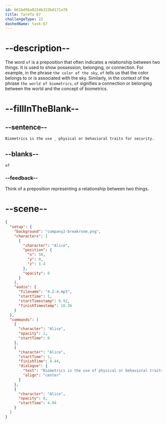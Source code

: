 ```yaml
---
id: 661bd56a0154b323bd171a78
title: Tarefa 67
challengeType: 22
dashedName: task-67
---
```


<!-- (Audio) Alice: Biometrics is the use of physical or behavioral traits for security. -->

# --description--

The word `of` is a preposition that often indicates a relationship between two things. It is used to show possession, belonging, or connection. For example, in the phrase `the color of the sky`, `of` tells us that the color belongs to or is associated with the sky. Similarly, in the context of the phrase `the world of biometrics`, `of` signifies a connection or belonging between the world and the concept of biometrics.

# --fillInTheBlank--

## --sentence--

`Biometrics is the use _ physical or behavioral traits for security.`

## --blanks--

`of`

### --feedback--

Think of a preposition representing a relationship between two things.

# --scene--

```json
{
  "setup": {
    "background": "company2-breakroom.png",
    "characters": [
      {
        "character": "Alice",
        "position": {
          "x": 50,
          "y": 0,
          "z": 1.4
        },
        "opacity": 0
      }
    ],
    "audio": {
      "filename": "4.2-4.mp3",
      "startTime": 1,
      "startTimestamp": 6.92,
      "finishTimestamp": 10.36
    }
  },
  "commands": [
    {
      "character": "Alice",
      "opacity": 1,
      "startTime": 0
    },
    {
      "character": "Alice",
      "startTime": 1,
      "finishTime": 4.44,
      "dialogue": {
        "text": "Biometrics is the use of physical or behavioral traits for security.",
        "align": "center"
      }
    },
    {
      "character": "Alice",
      "opacity": 0,
      "startTime": 4.94
    }
  ]
}
```
